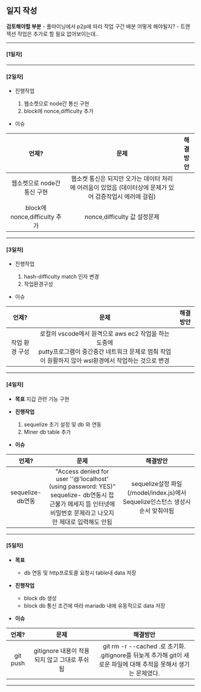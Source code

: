 
## 일지 작성


**검토해야할 부분**
    - 풀마이닝에서 p2p에 따라 작업 구간 배분 어떻게 해야될지?
    - 트랜잭션 작업은 추가로 할 필요 없어보이는데..

___________________________________

####  [1일차]



___________________________________

#### [2일차]

- 진행작업
    1) 웹소켓으로 node간 통신 구현
    2) block에 nonce,difficulty 추가

- 이슈

| 언제? | 문제 | 해결 방안 |
|:--:|:--:|--|
| 웹소켓으로 node간 통신 구현|웹소켓 통신은 되지만 오가는 데이터 처리에 어려움이 있었음 (데이터상에 문제가 있어 검증작업시 에러에 걸림)|
| block에 nonce,difficulty 추가 | nonce,difficulty 값 설정문제 |
    
    



___________________________________

#### [3일차]

- 진행작업
    1) hash-difficulty match 인자 변경
    2) 작업환경구성

- 이슈 

| 언제? | 문제 | 해결방안 |
 |:-:|:-:|:-:|
 | 작업 환경 구성 | 로컬의 vscode에서 원격으로 aws ec2 작업을 하는 도중에 <br>  putty프로그램이 중간중간 네트워크 문제로 멈춰 작업이 원활하지 않아 wsl환경에서 작업하는 것으로 변경 |

___________________________________

#### [4일차]
- **목표**
    지갑 관련 기능 구현

- **진행작업**
    1) sequelize 초기 설정 및 db 와 연동
    2) Miner db table 추가

- **이슈**

| 언제? | 문제 | 해결방안 |
|:-:|:-:|:-:|
| sequelize- db연동 | "Access denied for user ''@'localhost' (using password: YES)" <br> sequelize- db연동시 접근불가 메세지 뜸 인터넷에 비밀번호 문제라고 나오지만 제대로 입력해도 안됨 | sequelize설정 파일(/model/index.js)에서 Sequelize인스턴스 생성시 순서 맞춰야됨 |

___________________________________

#### [5일차]
- **목표**
    - db 연동 및 http프로토콜 요청시 table내 data 저장

- **진행작업**
    - block db 생성
    - block db 통신 조건에 따라 mariadb 내에 유동적으로 data 저장

- **이슈**

| 언제? | 문제 | 해결방안 |
|:-:|:-:|:-:|
| git push | gitignore 내용이 적용되지 않고 그대로 푸쉬됨 | git rm -r --cached .로 초기화. <br>   .gitignore를 뒤늦게 추가해 git이 새로운 파일에 대해 추적을 못해서 생기는 문제였다. |

___________________________________

